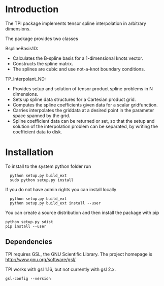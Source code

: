 # Introduction

The TPI package implements tensor spline interpolation in arbitrary dimensions.

The package provides two classes

BsplineBasis1D: 
  * Calculates the B-spline basis for a 1-dimensional knots vector.
  * Constructs the spline matrix.
  * The splines are cubic and use not-a-knot boundary conditions.

TP_Interpolant_ND:
  * Provides setup and solution of tensor product spline problems in N dimensions.
  * Sets up spline data structures for a Cartesian product grid.
  * Computes the spline coefficients given data for a scalar gridfunction.
  * Carries interpolates the griddata at a desired point in the parameter space 
    spanned by the grid.
  * Spline coefficient data can be returned or set, so that the setup and solution of 
    the interpolation problem can be separated, by writing the coefficient data to disk.

# Installation

To install to the system python folder run

```
  python setup.py build_ext
  sudo python setup.py install
```

If you do not have admin rights you can install locally

```
  python setup.py build_ext
  python setup.py build_ext install --user
```

You can create a source distribution and then install the package with pip
```
python setup.py sdist
pip install --user
```

## Dependencies

TPI requires GSL, the GNU Scientific Library.
The project homepage is http://www.gnu.org/software/gsl/

TPI works with gsl 1.16, but not currently with gsl 2.x.
```
gsl-config --version
```



